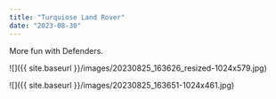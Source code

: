 ```yaml
---
title: "Turquiose Land Rover"
date: "2023-08-30"
---
```


More fun with Defenders.

![]({{ site.baseurl }}/images/20230825_163626_resized-1024x579.jpg)

![]({{ site.baseurl }}/images/20230825_163651-1024x461.jpg)
